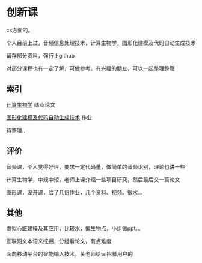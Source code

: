 # 创新课

cs方面的。

个人目前上过，音频信息处理技术，计算生物学，图形化建模及代码自动生成技术

留存部分资料，强行上github

对部分课程也有一定了解，可做参考。有兴趣的朋友，可以一起整理整理

## 索引

[计算生物学](./计生) 结业论文

[图形化建模及代码自动生成技术](./图形/) 作业

待整理..

## 评价

音频课，个人觉得好评，要求一定代码量，做简单的音频识别，理论也讲一些

计算生物学，中规中矩，老师上课介绍一些项目研究，然后最后交一篇论文

图形课，没开课，给了几份作业，几个资料、视频。很水...

## 其他

虚拟心脏建模及其应用，比较水，偏生物点，小组做ppt。。

互联网文本语义挖掘，分组看论文，有点难度

面向移动平台的智能输入技术，关老师给wi招募用户的